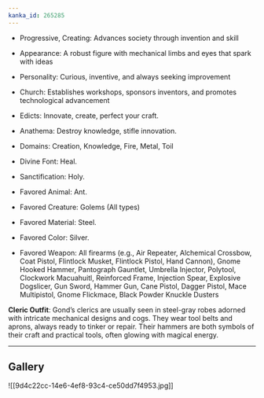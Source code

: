 ```yaml
---
kanka_id: 265285
---
```


* Progressive, Creating: Advances society through invention and skill
* Appearance: A robust figure with mechanical limbs and eyes that spark with ideas
* Personality: Curious, inventive, and always seeking improvement
* Church: Establishes workshops, sponsors inventors, and promotes technological advancement

* Edicts: Innovate, create, perfect your craft.
* Anathema: Destroy knowledge, stifle innovation.
* Domains: Creation, Knowledge, Fire, Metal, Toil
* Divine Font: Heal.
* Sanctification: Holy.
* Favored Animal: Ant.
* Favored Creature: Golems (All types)
* Favored Material: Steel.
* Favored Color: Silver.
* Favored Weapon: All firearms (e.g., Air Repeater, Alchemical Crossbow, Coat Pistol, Flintlock Musket, Flintlock Pistol, Hand Cannon), Gnome Hooked Hammer, Pantograph Gauntlet, Umbrella Injector, Polytool, Clockwork Macuahuitl, Reinforced Frame, Injection Spear, Explosive Dogslicer, Gun Sword, Hammer Gun, Cane Pistol, Dagger Pistol, Mace Multipistol, Gnome Flickmace, Black Powder Knuckle Dusters

**Cleric Outfit**: Gond’s clerics are usually seen in steel-gray robes adorned with intricate mechanical designs and cogs. They wear tool belts and aprons, always ready to tinker or repair. Their hammers are both symbols of their craft and practical tools, often glowing with magical energy.

---
## Gallery
![[9d4c22cc-14e6-4ef8-93c4-ce50dd7f4953.jpg]]
